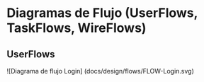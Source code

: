 # Diagramas de Flujo (UserFlows, TaskFlows, WireFlows)

## UserFlows

![Diagrama de flujo Login] (docs/design/flows/FLOW-Login.svg)

